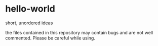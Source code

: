 # hello-world
short, unordered ideas

the files contained in this repository may contain bugs and are not well commented. 
Please be careful while using.
